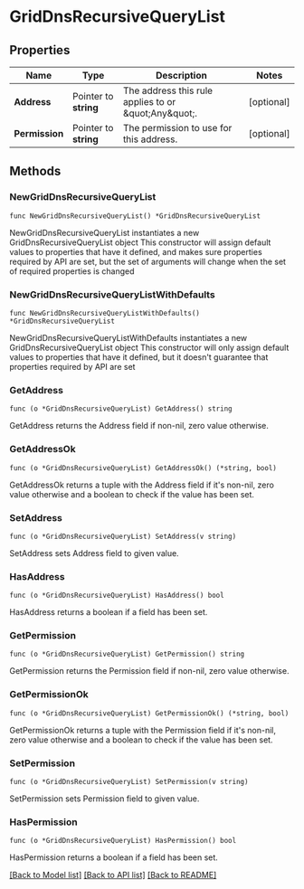 # GridDnsRecursiveQueryList

## Properties

Name | Type | Description | Notes
------------ | ------------- | ------------- | -------------
**Address** | Pointer to **string** | The address this rule applies to or \&quot;Any\&quot;. | [optional] 
**Permission** | Pointer to **string** | The permission to use for this address. | [optional] 

## Methods

### NewGridDnsRecursiveQueryList

`func NewGridDnsRecursiveQueryList() *GridDnsRecursiveQueryList`

NewGridDnsRecursiveQueryList instantiates a new GridDnsRecursiveQueryList object
This constructor will assign default values to properties that have it defined,
and makes sure properties required by API are set, but the set of arguments
will change when the set of required properties is changed

### NewGridDnsRecursiveQueryListWithDefaults

`func NewGridDnsRecursiveQueryListWithDefaults() *GridDnsRecursiveQueryList`

NewGridDnsRecursiveQueryListWithDefaults instantiates a new GridDnsRecursiveQueryList object
This constructor will only assign default values to properties that have it defined,
but it doesn't guarantee that properties required by API are set

### GetAddress

`func (o *GridDnsRecursiveQueryList) GetAddress() string`

GetAddress returns the Address field if non-nil, zero value otherwise.

### GetAddressOk

`func (o *GridDnsRecursiveQueryList) GetAddressOk() (*string, bool)`

GetAddressOk returns a tuple with the Address field if it's non-nil, zero value otherwise
and a boolean to check if the value has been set.

### SetAddress

`func (o *GridDnsRecursiveQueryList) SetAddress(v string)`

SetAddress sets Address field to given value.

### HasAddress

`func (o *GridDnsRecursiveQueryList) HasAddress() bool`

HasAddress returns a boolean if a field has been set.

### GetPermission

`func (o *GridDnsRecursiveQueryList) GetPermission() string`

GetPermission returns the Permission field if non-nil, zero value otherwise.

### GetPermissionOk

`func (o *GridDnsRecursiveQueryList) GetPermissionOk() (*string, bool)`

GetPermissionOk returns a tuple with the Permission field if it's non-nil, zero value otherwise
and a boolean to check if the value has been set.

### SetPermission

`func (o *GridDnsRecursiveQueryList) SetPermission(v string)`

SetPermission sets Permission field to given value.

### HasPermission

`func (o *GridDnsRecursiveQueryList) HasPermission() bool`

HasPermission returns a boolean if a field has been set.


[[Back to Model list]](../README.md#documentation-for-models) [[Back to API list]](../README.md#documentation-for-api-endpoints) [[Back to README]](../README.md)


